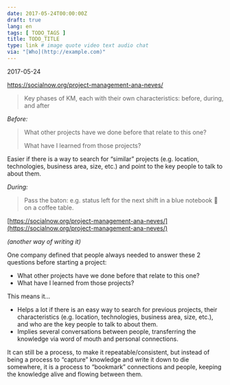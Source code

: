 ```yaml
---
date: 2017-05-24T00:00:00Z
draft: true
lang: en
tags: [ TODO_TAGS ]
title: TODO_TITLE
type: link # image quote video text audio chat
via: "[Who](http://example.com)"
---
```



2017-05-24

https://socialnow.org/project-management-ana-neves/

> Key phases of KM, each with their own characteristics: before, during, and after

*Before:*

> What other projects have we done before that relate to this one?
>
> What have I learned from those projects?

Easier if there is a way to search for “similar” projects (e.g. location, technologies, business area, size, etc.) and point to the key people to talk to about them.

*During:*

> Pass the baton: e.g. status left for the next shift in a blue notebook 📘 on a coffee table.

[https://socialnow.org/project-management-ana-neves/](https://socialnow.org/project-management-ana-neves/)

*(another way of writing it)*

One company defined that people always needed to answer these 2 questions before starting a project:

* What other projects have we done before that relate to this one?
* What have I learned from those projects?

This means it…

* Helps a lot if there is an easy way to search for previous projects, their characteristics (e.g. location, technologies, business area, size, etc.), and who are the key people to talk to about them.
* Implies several conversations between people, transferring the knowledge via word of mouth and personal connections.

It can still be a process, to make it repeatable/consistent, but instead of being a process to “capture” knowledge and write it down to die somewhere, it is a process to “bookmark” connections and people, keeping the knowledge alive and flowing between them.
